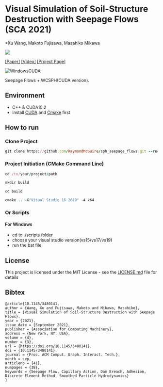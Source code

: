 # Visual Simulation of Soil-Structure Destruction with Seepage Flows (SCA 2021)

*Xu Wang, Makoto Fujisawa, Masahiko Mikawa

![](./pics/teaser.png)

[[Paper]](https://raymondmcguire.github.io/seepage_flow/resources/sca2021_preprint.pdf) [[Video]](https://www.youtube.com/embed/zn_mha57URI) [[Project Page]](https://raymondmcguire.github.io/seepage_flow/)

[![WindowsCUDA](https://github.com/RaymondMcGuire/sph_seepage_flows/actions/workflows/WindowsCUDA.yml/badge.svg?branch=main)](https://github.com/RaymondMcGuire/sph_seepage_flows/actions/workflows/WindowsCUDA.yml)

Seepage Flows + WCSPH(CUDA version).

## Environment

- C++ & CUDA10.2
- Install [CUDA](https://developer.nvidia.com/cuda-downloads) and [Cmake](https://cmake.org/download/) first

## How to run

### Clone Project

```rb
git clone https://github.com/RaymondMcGuire/sph_seepage_flows.git --recursive
```

### Project Initiation (CMake Command Line)

```rb
cd /to/your/project/path
```

```rb
mkdir build
```

```rb
cd build
```

```rb
cmake .. -G"Visual Studio 16 2019" -A x64
```

### Or Scripts

#### For Windows

- cd to ./scripts folder
- choose your visual studio version(vs15/vs17/vs19)
- run the bat file

## License

This project is licensed under the MIT License - see the [LICENSE.md](LICENSE) file for details

## Bibtex

```
@article{10.1145/3480141,
author = {Wang, Xu and Fujisawa, Makoto and Mikawa, Masahiko},
title = {Visual Simulation of Soil-Structure Destruction with Seepage Flows},
year = {2021},
issue_date = {September 2021},
publisher = {Association for Computing Machinery},
address = {New York, NY, USA},
volume = {4},
number = {3},
url = {https://doi.org/10.1145/3480141},
doi = {10.1145/3480141},
journal = {Proc. ACM Comput. Graph. Interact. Tech.},
month = sep,
articleno = {41},
numpages = {18},
keywords = {Seepage Flow, Capillary Action, Dam Breach, Adhesion, Discrete Element Method, Smoothed Particle Hydrodynamics}
}
```
